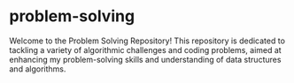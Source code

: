 # problem-solving
Welcome to the Problem Solving Repository! This repository is dedicated to tackling a variety of algorithmic challenges and coding problems, aimed at enhancing my problem-solving skills and understanding of data structures and algorithms.
